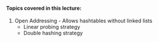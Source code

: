 #### Topics covered in this lecture:
1. Open Addressing - Allows hashtables without linked lists
    - Linear probing strategy
    - Double hashing strategy
